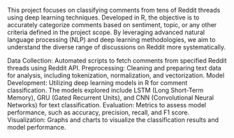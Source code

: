 This project focuses on classifying comments from tens of Reddit threads using 
deep learning techniques. Developed in R, the objective is to accurately categorize comments based on sentiment, topic, or any other 
criteria defined in the project scope. By leveraging advanced natural language 
processing (NLP) and deep learning methodologies, we aim to understand the diverse range of discussions on Reddit more systematically.

Data Collection: Automated scripts to fetch comments from specified Reddit threads using Reddit API.
Preprocessing: Cleaning and preparing text data for analysis, including tokenization, normalization, and vectorization.
Model Development: Utilizing deep learning models in R for comment classification. The models explored include LSTM (Long Short-Term Memory), GRU (Gated Recurrent Units), and CNN (Convolutional Neural Networks) for text classification.
Evaluation: Metrics to assess model performance, such as accuracy, precision, recall, and F1 score.
Visualization: Graphs and charts to visualize the classification results and model performance.


